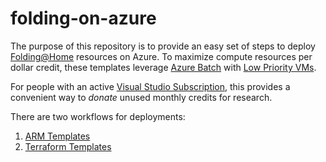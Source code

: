 # folding-on-azure

The purpose of this repository is to provide an easy set of steps to deploy [Folding@Home](https://foldingathome.org/) resources on Azure. To maximize compute resources per dollar credit, these templates leverage [Azure Batch](https://azure.microsoft.com/en-us/services/batch/#overview) with [Low Priority VMs](https://docs.microsoft.com/en-us/azure/batch/batch-low-pri-vms).

For people with an active [Visual Studio Subscription](https://visualstudio.microsoft.com/vs/benefits/#azure?cat=visual-studio-enterprise-subscription), this provides a convenient way to _donate_ unused monthly credits for research.

There are two workflows for deployments:
1. [ARM Templates](arm-templates/)
2. [Terraform Templates](terraform-templates/)
